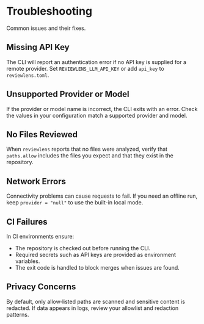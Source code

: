 # Troubleshooting

Common issues and their fixes.

## Missing API Key
The CLI will report an authentication error if no API key is supplied for a remote provider. Set `REVIEWLENS_LLM_API_KEY` or add `api_key` to `reviewlens.toml`.

## Unsupported Provider or Model
If the provider or model name is incorrect, the CLI exits with an error. Check the values in your configuration match a supported provider and model.

## No Files Reviewed
When `reviewlens` reports that no files were analyzed, verify that `paths.allow` includes the files you expect and that they exist in the repository.

## Network Errors
Connectivity problems can cause requests to fail. If you need an offline run, keep `provider = "null"` to use the built-in local mode.

## CI Failures
In CI environments ensure:
- The repository is checked out before running the CLI.
- Required secrets such as API keys are provided as environment variables.
- The exit code is handled to block merges when issues are found.

## Privacy Concerns
By default, only allow‑listed paths are scanned and sensitive content is redacted. If data appears in logs, review your allowlist and redaction patterns.
